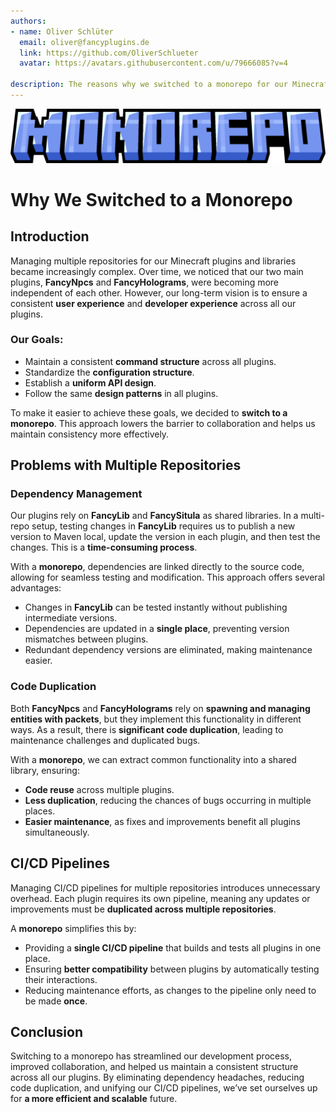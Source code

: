 ```yaml
---
authors:
- name: Oliver Schlüter
  email: oliver@fancyplugins.de
  link: https://github.com/OliverSchlueter
  avatar: https://avatars.githubusercontent.com/u/79666085?v=4

description: The reasons why we switched to a monorepo for our Minecraft plugins and libraries.
---
```


![](../static/monorepo.png)

# Why We Switched to a Monorepo

## Introduction

Managing multiple repositories for our Minecraft plugins and libraries became increasingly complex. Over time, we noticed that our two main plugins, **FancyNpcs** and **FancyHolograms**, were becoming more independent of each other. However, our long-term vision is to ensure a consistent **user experience** and **developer experience** across all our plugins.

### Our Goals:
- Maintain a consistent **command structure** across all plugins.
- Standardize the **configuration structure**.
- Establish a **uniform API design**.
- Follow the same **design patterns** in all plugins.

To make it easier to achieve these goals, we decided to **switch to a monorepo**. This approach lowers the barrier to collaboration and helps us maintain consistency more effectively.

## Problems with Multiple Repositories

### Dependency Management

Our plugins rely on **FancyLib** and **FancySitula** as shared libraries. In a multi-repo setup, testing changes in **FancyLib** requires us to publish a new version to Maven local, update the version in each plugin, and then test the changes. This is a **time-consuming process**.

With a **monorepo**, dependencies are linked directly to the source code, allowing for seamless testing and modification. This approach offers several advantages:
- Changes in **FancyLib** can be tested instantly without publishing intermediate versions.
- Dependencies are updated in a **single place**, preventing version mismatches between plugins.
- Redundant dependency versions are eliminated, making maintenance easier.

### Code Duplication

Both **FancyNpcs** and **FancyHolograms** rely on **spawning and managing entities with packets**, but they implement this functionality in different ways. As a result, there is **significant code duplication**, leading to maintenance challenges and duplicated bugs.

With a **monorepo**, we can extract common functionality into a shared library, ensuring:
- **Code reuse** across multiple plugins.
- **Less duplication**, reducing the chances of bugs occurring in multiple places.
- **Easier maintenance**, as fixes and improvements benefit all plugins simultaneously.

## CI/CD Pipelines

Managing CI/CD pipelines for multiple repositories introduces unnecessary overhead. Each plugin requires its own pipeline, meaning any updates or improvements must be **duplicated across multiple repositories**.

A **monorepo** simplifies this by:
- Providing a **single CI/CD pipeline** that builds and tests all plugins in one place.
- Ensuring **better compatibility** between plugins by automatically testing their interactions.
- Reducing maintenance efforts, as changes to the pipeline only need to be made **once**.

## Conclusion

Switching to a monorepo has streamlined our development process, improved collaboration, and helped us maintain a consistent structure across all our plugins. By eliminating dependency headaches, reducing code duplication, and unifying our CI/CD pipelines, we’ve set ourselves up for **a more efficient and scalable** future.

